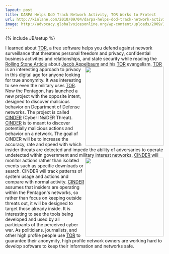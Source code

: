 ```yaml
---
layout: post
title: DARPA Helps DoD Track Network Activity, TOR Works to Protect
url: http://kinlane.com/2010/09/04/darpa-helps-dod-track-network-activity-tor-works-to-protect/
image: http://advocacy.globalvoicesonline.org/wp-content/uploads/2009/12/tor_sticker.png
---
```

{% include JB/setup %}
<p>
     I learned about <a href="https://www.torproject.org/" target="_blank">TOR</a>, a free software helps you defend against network surveillance that threatens personal freedom and privacy, confidential business activities and relationships, and state security while reading the <a href="http://www.rollingstone.com/culture/news/17389/192242" target="_blank">Rolling Stone Article</a> about <a href="http://en.wikipedia.org/wiki/Jacob_Appelbaum" target="_blank">Jacob Appelbaum</a> and his <a href="https://www.torproject.org/" target="_blank">TOR</a> evangelism. <img class="alignnone c1" title="TOR" src="http://advocacy.globalvoicesonline.org/wp-content/uploads/2009/12/tor_sticker.png" alt="" width="250" align="right" /> <a href="https://www.torproject.org/" target="_blank">TOR</a> is an interesting approach to privacy in this digital age for anyone looking for true anonymity. It was interesting to see even the military uses <a href="https://www.torproject.org/" target="_blank">TOR</a>. Now the Pentagon, has launched a new project with the opposite intent, designed to discover malicious behavior on Department of Defense networks. The project is called <a href="https://www.fbo.gov/index?s=opportunity&amp;mode=form&amp;id=cf11e81b7b06330fd249804f4c247606&amp;tab=core&amp;_cview=0" target="_blank">CINDER</a> (Cyber INsiDER Threat). <a href="https://www.fbo.gov/index?s=opportunity&amp;mode=form&amp;id=cf11e81b7b06330fd249804f4c247606&amp;tab=core&amp;_cview=0" target="_blank">CINDER</a> is to meant to discover potentially malicious actions and behavior on a network. The goal of CINDER will be to increase the accuracy, rate and speed with which insider threats are detected and impede the ability of adversaries to operate undetected within government and military interest networks. <img class="alignnone c1" title="TOR" src="http://theintelhub.com/wp-content/uploads/2010/07/darpa.png" alt="" width="250" align="right" /> <a href="https://www.fbo.gov/index?s=opportunity&amp;mode=form&amp;id=cf11e81b7b06330fd249804f4c247606&amp;tab=core&amp;_cview=0" target="_blank">CINDER</a> will monitor actions rather than isolated events such as specific downloads or search. CINDER will track patterns of system usage and actions and compare with normal activity. <a href="https://www.fbo.gov/index?s=opportunity&amp;mode=form&amp;id=cf11e81b7b06330fd249804f4c247606&amp;tab=core&amp;_cview=0" target="_blank">CINDER</a> assumes that insiders are operating within the Pentagon's networks, so rather than focus on keeping outside threats out, it will be designed to target those already inside. It is interesting to see the tools being developed and used by all participants of the perceived cyber war. As politicians. journalists, and other high profile people use <a href="https://www.torproject.org/" target="_blank">TOR</a> to guarantee their anonymity, high profile network owners are working hard to develop software to keep their information and networks safe.
</p>